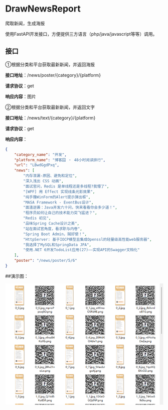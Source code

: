 # DrawNewsReport
 爬取新闻，生成海报

使用FastAPI开发接口，方便提供三方语言（php/java/javascript等等）调用。

## 接口

①根据分类和平台获取最新新闻，并返回海报

**接口地址**：/news/poster/{category}/{platform}

**请求协议**：get

**响应内容**：图片

②根据分类和平台获取最新新闻，并返回文字

**接口地址**：/news/text/{category}/{platform}

**请求协议**：get

**响应内容**：
```json
{
    "category_name": "开发",
    "platform_name": "博客园 ‧ 48小时阅读排行",
    "url": "LBwdGgdPxq",
    "news": [
        "内存泄漏-原因、避免和定位",
        "深入浅出 CSS 动画",
        "面试官问，Redis 是单线程还是多线程?我懵了",
        "[WPF] 用 Effect 实现线条光影效果",
        "纯手撸WinForm的Alert提示弹出框",
        "MASA Framework - EventBus设计",
        "面渣逆袭：Java并发六十问，快来看看你会多少道！",
        "程序员如何让自己的技术能力突飞猛进？",
        "Redis 初见",
        "品味Spring Cache设计之美",
        "站在面试官角度，看求职与内卷",
        "Spring Boot Admin，贼好使！",
        "HttpServer: 基于IOCP模型且集成Openssl的轻量级高性能web服务器",
        "我选择了MySQL和SpringData JPA",
        "使用.NET 6开发TodoList应用(27)——实现API的Swagger文档化"
    ],
    "poster": "/news/poster/5/6"
}
```

##演示图：

![image-20220110182758564](README.assets/image-20220110182758564.png)
